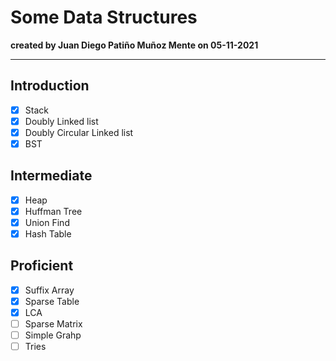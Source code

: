 # Some Data Structures

**created by Juan Diego Patiño Muñoz Mente on 05-11-2021**

---

## Introduction
- [x] Stack
- [x] Doubly Linked list
- [x] Doubly Circular Linked list
- [x] BST

## Intermediate
- [x] Heap
- [x] Huffman Tree
- [x] Union Find
- [x] Hash Table

## Proficient
- [x] Suffix Array
- [x] Sparse Table
- [x] LCA
- [ ] Sparse Matrix
- [ ] Simple Grahp
- [ ] Tries
